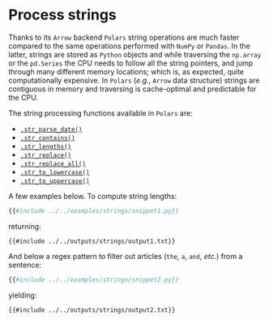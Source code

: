 # Process strings

Thanks to its `Arrow` backend `Polars` string operations are much faster compared to the same operations performed with `NumPy` or `Pandas`. 
In the latter, strings are stored as `Python` objects and while traversing the `np.array` or the `pd.Series` the CPU needs to follow all the string pointers, and jump through many different memory locations; which is, as expected, quite computationally expensive.
In `Polars` (*e.g.*, `Arrow` data structure) strings are contiguous in memory and traversing is cache-optimal and predictable for the CPU.

The string processing functions available in `Polars` are:

* [`.str_parse_date()`](POLARS_PY_REF_GUIDE/lazy/index.html#polars.lazy.Expr.str_parse_date)
* [`.str_contains()`](POLARS_PY_REF_GUIDE/lazy/index.html#polars.lazy.Expr.str_contains)
* [`.str_lengths()`](POLARS_PY_REF_GUIDE/lazy/index.html#polars.lazy.Expr.str_lengths)
* [`.str_replace()`](POLARS_PY_REF_GUIDE/lazy/index.html#polars.lazy.Expr.str_replace)
* [`.str_replace_all()`](POLARS_PY_REF_GUIDE/lazy/index.html#polars.lazy.Expr.str_replace_all)
* [`.str_to_lowercase()`](POLARS_PY_REF_GUIDE/lazy/index.html#polars.lazy.Expr.str_to_lowercase)
* [`.str_to_uppercase()`](POLARS_PY_REF_GUIDE/lazy/index.html#polars.lazy.Expr.str_to_uppercase)

A few examples below. To compute string lengths:

```python
{{#include ../../examples/strings/snippet1.py}}
```

returning:

```text
{{#include ../../outputs/strings/output1.txt}}
```

And below a regex pattern to filter out articles (`the`, `a`, `and`, *etc.*) from a sentence:

```python
{{#include ../../examples/strings/snippet2.py}}
```

yielding:

```text
{{#include ../../outputs/strings/output2.txt}}
```

